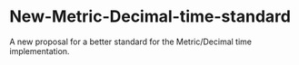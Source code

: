 # New-Metric-Decimal-time-standard
A new proposal for a better standard for the Metric/Decimal time implementation.
